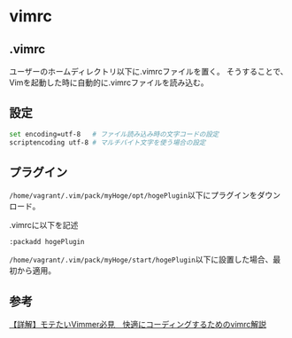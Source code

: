 # vimrc

## .vimrc

ユーザーのホームディレクトリ以下に.vimrcファイルを置く。
そうすることで、Vimを起動した時に自動的に.vimrcファイルを読み込む。

## 設定

```bash
set encoding=utf-8   # ファイル読み込み時の文字コードの設定
scriptencoding utf-8 # マルチバイト文字を使う場合の設定
```

## プラグイン

`/home/vagrant/.vim/pack/myHoge/opt/hogePlugin`以下にプラグインをダウンロード。

.vimrcに以下を記述
```
:packadd hogePlugin
```

`/home/vagrant/.vim/pack/myHoge/start/hogePlugin`以下に設置した場合、最初から適用。

## 参考

[【詳解】モテたいVimmer必見　快適にコーディングするためのvimrc解説][*1]

[*1]:http://qiita.com/ahiruman5/items/4f3c845500c172a02935
[*2]:https://github.com/vim/vim/blob/master/runtime/doc/repeat.txt#L459